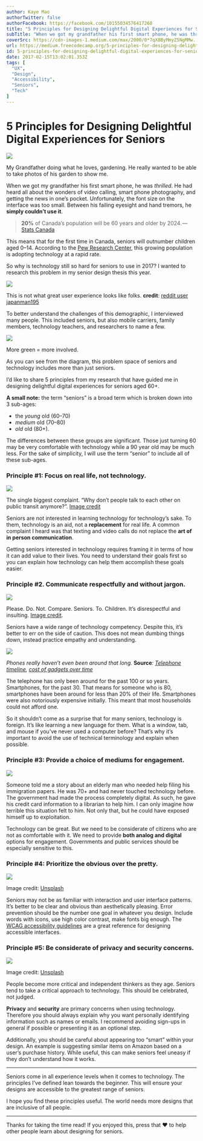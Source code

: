 ```yaml
---
author: Kaye Mao
authorTwitter: false
authorFacebook: https://facebook.com/10155034576417268
title: "5 Principles for Designing Delightful Digital Experiences for Seniors"
subTitle: "When we got my grandfather his first smart phone, he was thrilled. He had heard all about the wonders of video calling, smart phone photo..."
coverSrc: https://cdn-images-1.medium.com/max/2000/0*7qX8ByMmyZ5NgMMw.
url: https://medium.freecodecamp.org/5-principles-for-designing-delightful-digital-experiences-for-seniors-8ece28229653
id: 5-principles-for-designing-delightful-digital-experiences-for-seniors-8ece28229653
date: 2017-02-15T13:02:01.353Z
tags: [
  "UX",
  "Design",
  "Accessibility",
  "Seniors",
  "Tech"
]
---
```

# 5 Principles for Designing Delightful Digital Experiences for Seniors







![](https://cdn-images-1.medium.com/max/2000/0*7qX8ByMmyZ5NgMMw.)

My Grandfather doing what he loves, gardening. He really wanted to be able to take photos of his garden to show me.







When we got my grandfather his first smart phone, he was _thrilled_. He had heard all about the wonders of video calling, smart phone photography, and getting the news in one’s pocket. Unfortunately, the font size on the interface was too small. Between his failing eyesight and hand tremors, he **simply couldn’t use it**.

> **20%** of Canada’s population will be 60 years and older by 2024. — [Stats Canada](http://www.statcan.gc.ca/daily-quotidien/150929/dq150929b-eng.htm)

This means that for the first time in Canada, seniors will outnumber children aged 0–14\. According to the [Pew Research Center](http://www.pewinternet.org/2014/04/03/older-adults-and-technology-use/), this growing population is adopting technology at a rapid rate.

So why is technology still so hard for seniors to use in 2017? I wanted to research this problem in my senior design thesis this year.



![](https://cdn-images-1.medium.com/max/1600/1*Yob0vag9wyWilHvDpp2YLQ.jpeg)

This is not what great user experience looks like folks. **credit**: [reddit user japanman195](https://www.reddit.com/r/funny/comments/1wddw9/my_90_year_old_grandma_from_japan_showing_us_how/)



To better understand the challenges of this demographic, I interviewed many people. This included seniors, but also mobile carriers, family members, technology teachers, and researchers to name a few.







![](https://cdn-images-1.medium.com/max/2000/1*Sl7kWjC95opbs5zljR6TgA.png)

More green = more involved.







As you can see from the diagram, this problem space of seniors and technology includes more than just seniors.

I’d like to share 5 principles from my research that have guided me in designing delightful digital experiences for seniors aged 60+.

**A small note:** the term “seniors” is a broad term which is broken down into 3 sub-ages:

*   the _young_ old (60–70)
*   _medium_ old (70–80)
*   _old_ old (80+).

The differences between these groups are significant. Those just turning 60 may be very comfortable with technology while a 90 year old may be much less. For the sake of simplicity, I will use the term “senior” to include all of these sub-ages.

### **Principle #1: Focus on real life, not technology.**



![](https://cdn-images-1.medium.com/max/1600/0*SGVQNIZ1pRkAKpIq.jpg)

The single biggest complaint. “Why don’t people talk to each other on public transit anymore?”. [Image credit](http://maxpixel.freegreatpicture.com/Marmaray-Underground-Station-Phone-Istanbul-Subway-1304181)



Seniors are not interested in learning technology for technology’s sake. To them, technology is an aid, not a **replacement** for real life. A common complaint I heard was that texting and video calls do not replace the **art of in person communication**.

Getting seniors interested in technology requires framing it in terms of how it can add value to their lives. You need to understand their goals first so you can explain how technology can help them accomplish these goals easier.

### Principle #2\. Communicate respectfully and without jargon.



![](https://cdn-images-1.medium.com/max/1600/0*fEmvYaCJ-uaXejQI.jpg)

Please. Do. Not. Compare. Seniors. To. Children. It’s disrespectful and insulting. [Image credit](http://www.zeroviolenza.it/component/k2/item/70070-i-ragazzi-in-balia-dei-media-abbandonati-fra-tv-e-web-g-gambassi).



Seniors have a wide range of technology competency. Despite this, it’s better to err on the side of caution. This does not mean dumbing things down, instead practice empathy and understanding.



![](https://cdn-images-1.medium.com/max/1600/1*mnevFauR9ZiM0ILbdSSINA.png)

_Phones really haven’t even been around that long._ **Source**_:_ [_Telephone timeline_](http://bgr.com/2013/12/13/telephone-timeline-a-brief-history-of-the-phone/)_,_ [_cost of gadgets over time_](http://www.washingtonpost.com/wp-srv/special/business/a-gadgets-life/)



The telephone has only been around for the past 100 or so years. Smartphones, for the past 30\. That means for someone who is 80, smartphones have been around for less than 20% of their life. Smartphones were also notoriously expensive initially. This meant that most households could not afford one.

So it shouldn’t come as a surprise that for many seniors, technology is foreign. It’s like learning a new language for them. What is a window, tab, and mouse if you’ve never used a computer before? That’s why it’s important to avoid the use of technical terminology and explain when possible.

### Principle #3: **Provide a choice of mediums for engagement.**



![](https://cdn-images-1.medium.com/max/1600/0*2ChimL0t9wsv-Deb.jpg)



Someone told me a story about an elderly man who needed help filing his immigration papers. He was 70+ and had never touched technology before. The government had made the process completely digital. As such, he gave his credit card information to a librarian to help him. I can only imagine how terrible this situation felt to him. Not only that, but he could have exposed himself up to exploitation.

Technology can be great. But we need to be considerate of citizens who are not as comfortable with it. We need to provide **both analog and digital** options for engagement. Governments and public services should be especially sensitive to this.

### Principle #4: **Prioritize the obvious over the pretty**.



![](https://cdn-images-1.medium.com/max/1600/1*zGpmWCQjUdyvnwNRt2Cs3g.jpeg)

Image credit: [Unsplash](https://unsplash.com/search/neon?photo=FQgI8AD-BSg)



Seniors may not be as familiar with interaction and user interface patterns. It’s better to be clear and obvious than aesthetically pleasing. Error prevention should be the number one goal in whatever you design. Include words with icons, use high color contrast, make fonts big enough. The [WCAG accessibility guidelines](https://www.w3.org/WAI/WCAG20/quickref/) are a great reference for designing accessible interfaces.

### Principle #5: Be considerate of privacy and security concerns.



![](https://cdn-images-1.medium.com/max/1600/1*YdZvBsYMwIhKcMyKUv35lg.jpeg)

Image credit: [Unsplash](https://unsplash.com/collections/473843/privacysecurity?photo=8yYAaguVDgY)



People become more critical and independent thinkers as they age. Seniors tend to take a critical approach to technology. This should be celebrated, not judged.

**Privacy** and **security** are primary concerns when using technology. Therefore you should always explain why you want personally identifying information such as names or emails. I recommend avoiding sign-ups in general if possible or presenting it as an optional step.

Additionally, you should be careful about appearing too “smart” within your design. An example is suggesting similar items on Amazon based on a user’s purchase history. While useful, this can make seniors feel uneasy if they don’t understand how it works.











* * *







Seniors come in all experience levels when it comes to technology. The principles I’ve defined lean towards the beginner. This will ensure your designs are accessible to the greatest range of seniors.

I hope you find these principles useful. The world needs more designs that are inclusive of all people.











* * *







Thanks for taking the time read! If you enjoyed this, press that ❤ to help other people learn about designing for seniors.








